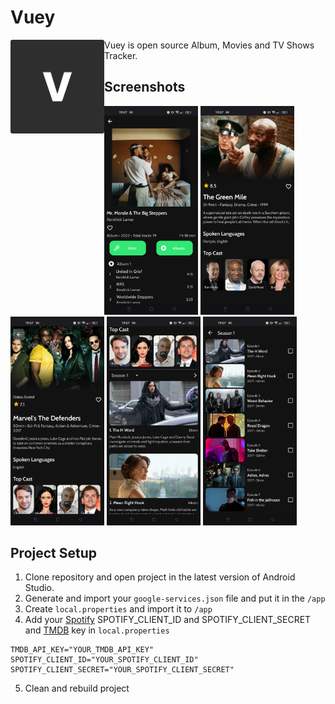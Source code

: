 # Vuey

<img src="logo.png" align="left" width="150" />

Vuey is open source Album, Movies and TV Shows Tracker.

## Screenshots


<div>
  <img src="screenshots/album_detail.jpg" width="150" alt="Album Detail" />
  <img src="screenshots/movie_detail.jpg" width="150" alt="Movie Detail" />
  <img src="screenshots/tv_show_detail.jpg" width="150" alt="Tv Show Detail" />
  <img src="screenshots/tv_show_detail2.jpg" width="150" alt="Tv Show Detail2" />
  <img src="screenshots/episode_list.jpg" width="150" alt="Episode List" />
</div>

## Project Setup

1. Clone repository and open project in the latest version of Android Studio.
2. Generate and import your `google-services.json` file and put it in the `/app`
3. Create `local.properties` and import it to `/app`
4. Add your [Spotify](https://developer.spotify.com/dashboard) SPOTIFY_CLIENT_ID and SPOTIFY_CLIENT_SECRET and [TMDB](https://developer.themoviedb.org/docs) key in `local.properties`
```
TMDB_API_KEY="YOUR_TMDB_API_KEY"
SPOTIFY_CLIENT_ID="YOUR_SPOTIFY_CLIENT_ID"
SPOTIFY_CLIENT_SECRET="YOUR_SPOTIFY_CLIENT_SECRET"
```
5. Clean and rebuild project
